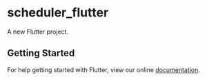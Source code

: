 # scheduler_flutter

A new Flutter project.

## Getting Started

For help getting started with Flutter, view our online
[documentation](https://flutter.io/).
